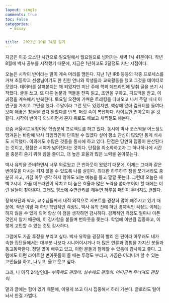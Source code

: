 ```yaml
---
layout: single
comments: true
toc: False
categories:
  - Essay


title:  2022년 10월 24일 일기
---
```

지금은 이곳 오스틴 시간으로 일요일에서 월요일으로 넘어가는 새벽 1시 41분이다. 작년 8월에 박사 공부를 시작했기 때문에, 지금은 1년하고도 2달정도 지난 시점이다.       

오늘은 시작이 반이라는 말이 계속 머리를 맴돈다. 지난 1년 IRB 등등의 각종 프로세스를 거쳐 초등학교 선생님이기도 한 친한 언니와 학생들과 교육활동을 했고 그것을 데이터로 모았다. 데이터를 살펴본지는 꽤 되었지만 지난 주에 학회 데드라인에 맞춰 글을 쓰기 시작했다. 글을 쓰고, 또 다른 논문과 책들을 잔뜩 읽고, 조언을 구하고, 피드백을 받고, 이 과정을 계속해서 반복한다. 토요일 오전에 가벼운 트레킹을 다녀오고 나서 주말 내내 이 연구를 가지고 고민을 했다. 주말이라 그런 탓도 있겠지만, 책상에 앉아 컴퓨터를 들여다보며 애꿎은 창들을 켰다 닫았다를 반복. 머릿 속이 복잡하다. 라이트한 번아웃이 온 것 같다. 시작이 반이다 되뇌이면서 혼자 위로도 해보고 채찍질도 해본다.   

요즘 서울시교육청이랑 학습분석 프로젝트를 하고 있다. 동시에 박사 코스웍을 어느정도 땡겨듣는 바람에 박사 타임라인이 단축될 수 있겠다 싶어 평소 관심이 많았던 통계 석사도 시작했다. 이외에도 수많은 것들을 동시에 하고 있다. 단점은 당연히 집중이 분산된다는 것이고, 장점은 시야가 넓어진다는 것이다. 단점을 최소화하고자 그 하나하나에 시간을 충분히 쏟기 위해 잠을 줄이고, 더 높은 효율과 많은 노력을 쏟아붓는다.    

박사 유학을 준비하면서 너무 외로웠고 큰 번아웃이 왔었기 때문에, 이제는 그때와 같은 번아웃을 다시는 겪지 않을 수 있도록 나를 살핀다. 최대한 하루하루 잠을 쪼개서라도 충분히 자고, 가끔 아무 생각 하지 않아도 되는 예능을 틀고 깔깔 웃는다. 그런데 오늘은 새벽 2시네. 가끔 데드라인이 닥치고 더 높은 효율과 많은 노력을 쏟아부어야 할 때에는 이런 날들이 찾아온다. 그래도 평소에 수면관리를 해두면 하루쯤 패턴이 무너져도 괜찮다.   

장학재단과 학과, 교수님들께서 내적 외적으로 서포트를 굉장히 많이 해주시고 있기 때문에, 작년 이맘 때 하던 학업적인 걱정도, 박사 유학 전에 하던 경제적인 걱정도 이제는 하지 않을 수 있게 되어 항상 이 점을 생각하면 감사하다. 경제적인 걱정도 얼마나 아픈 것인지 알기 때문에, 이 감사함을 붙들며 번아웃을 쫒는다. 학업에 이만큼 집중하고, 이렇게 고민할 수 있는 것도 감사하다.   

그럼에도 가끔 투정을 부리고 싶다. 박사 유학을 굉장히 빨리 온 편이라 아무래도 내가 속한 집단들에서는 대부분 나보다 시니어이시거나 더 많은 연륜과 경험을 가지신 분들과 동고동락한다. 정말 많이 배우고 있고, 이런 분들과 함께할 수 있음에 감사하고 좋다. 그럼에도 이런 라이트한 번아웃들이 올 때는 투정도 부리고, 가끔은 어리니까 할 수 있는 고민들을 하고, 나누고, 울고 웃고 싶다.   

그래, 나 아직 24살인데- *부족해도 괜찮아. 실수해도 괜찮아. 이따금씩 무너져도 괜찮아.*   

말과 글에는 힘이 있기 때문에, 이렇게 쓰고 다시 집중해서 하러 가본다. 글로라도 털어놔서 한결 가볍다.   
